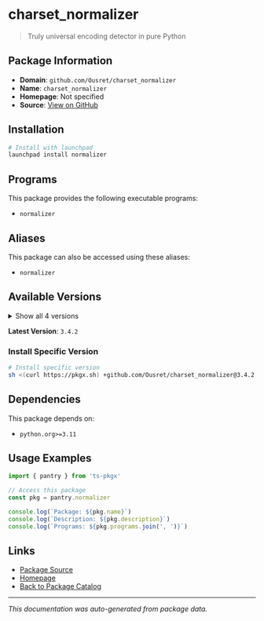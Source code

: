 # charset_normalizer

> Truly universal encoding detector in pure Python

## Package Information

- **Domain**: `github.com/Ousret/charset_normalizer`
- **Name**: `charset_normalizer`
- **Homepage**: Not specified
- **Source**: [View on GitHub](https://github.com/pkgxdev/pantry/tree/main/projects/github.com/Ousret/charset_normalizer/package.yml)

## Installation

```bash
# Install with launchpad
launchpad install normalizer
```

## Programs

This package provides the following executable programs:

- `normalizer`

## Aliases

This package can also be accessed using these aliases:

- `normalizer`

## Available Versions

<details>
<summary>Show all 4 versions</summary>

- `3.4.2`, `3.4.1`, `3.4.0`, `3.3.2`

</details>

**Latest Version**: `3.4.2`

### Install Specific Version

```bash
# Install specific version
sh <(curl https://pkgx.sh) +github.com/Ousret/charset_normalizer@3.4.2 -- $SHELL -i
```

## Dependencies

This package depends on:

- `python.org>=3.11`

## Usage Examples

```typescript
import { pantry } from 'ts-pkgx'

// Access this package
const pkg = pantry.normalizer

console.log(`Package: ${pkg.name}`)
console.log(`Description: ${pkg.description}`)
console.log(`Programs: ${pkg.programs.join(', ')}`)
```

## Links

- [Package Source](https://github.com/pkgxdev/pantry/tree/main/projects/github.com/Ousret/charset_normalizer/package.yml)
- [Homepage](#)
- [Back to Package Catalog](../package-catalog.md)

---

*This documentation was auto-generated from package data.*
